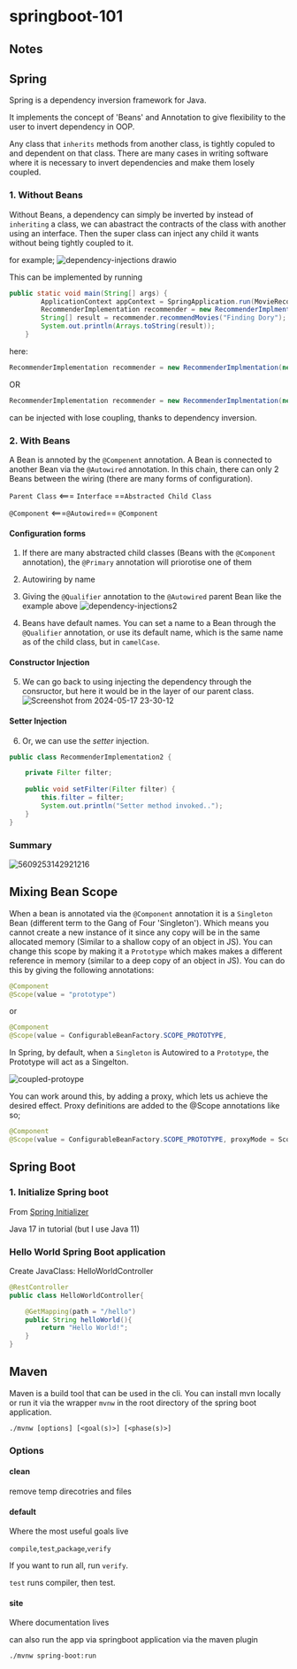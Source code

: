 # springboot-101

## Notes


## Spring

Spring is a dependency inversion framework for Java.

It implements the concept of 'Beans' and Annotation to give flexibility to the user to invert dependency in OOP.

Any class that ```inherits``` methods from another class, is tightly copuled to and dependent on that class. There are many cases in writing software where it is necessary to invert dependencies and make them losely coupled.

### 1. Without Beans

Without Beans, a dependency can simply be inverted by instead of ```inheriting``` a class, we can abastract the contracts of the class with another using an interface. Then the super class can inject any child it wants without being tightly coupled to it.

for example;
![dependency-injections drawio](https://github.com/shenuka-jayasinghe/springboot-101/assets/137282472/8566600f-1898-4f58-b861-624540b73503)

This can be implemented by running 
```java
public static void main(String[] args) {
		ApplicationContext appContext = SpringApplication.run(MovieRecommenderSystemApplication.class, args);
		RecommenderImplementation recommender = new RecommenderImplmentation(new CollaborativeFilter);
		String[] result = recommender.recommendMovies("Finding Dory");
		System.out.println(Arrays.toString(result));
	}
```

here:
```java
RecommenderImplementation recommender = new RecommenderImplmentation(new CollaborativeFilter);
```
OR
```java
RecommenderImplementation recommender = new RecommenderImplmentation(new ContentBasedFilter);
```
can be injected with lose coupling, thanks to dependency inversion.

### 2. With Beans

A Bean is annoted by the ```@Compenent``` annotation. A Bean is connected to another Bean via the ```@Autowired``` annotation. In this chain, there can only 2 Beans between the wiring (there are many forms of configuration).

```Parent Class``` <=== ```Interface``` ==```Abstracted Child Class```

```@Component``` <===```@Autowired```== ```@Component```



#### Configuration forms
1. If there are many abstracted child classes (Beans with the ```@Component``` annotation), the ```@Primary``` annotation will priorotise one of them
2. Autowiring by name
3. Giving the ```@Qualifier``` annotation to the ```@Autowired``` parent Bean like the example above
![dependency-injections2](https://github.com/shenuka-jayasinghe/springboot-101/assets/137282472/24a3dafb-7330-4dd1-ad1f-581b4be32c92)

4. Beans have default names. You can set a name to a Bean through the ```@Qualifier``` annotation, or use its default name, which is the same name as of the child class, but in ```camelCase```.

#### Constructor Injection

5. We can go back to using injecting the dependency through the consructor, but here it would be in the layer of our parent class.
![Screenshot from 2024-05-17 23-30-12](https://github.com/shenuka-jayasinghe/springboot-101/assets/137282472/1d0ef068-a9bf-46bb-9818-3d66394e584a)

#### Setter Injection

6. Or, we can use the _setter_ injection.


```Java
public class RecommenderImplementation2 {

	private Filter filter;
	
    public void setFilter(Filter filter) {
        this.filter = filter;
        System.out.println("Setter method invoked..");
    }
}
```
### Summary
![5609253142921216](https://github.com/shenuka-jayasinghe/springboot-101/assets/137282472/f0933824-0ad1-4109-a0e0-11f82b86a65c)


## Mixing Bean Scope

When a bean is annotated via the ```@Component``` annotation it is a ```Singleton``` Bean (different term to the Gang of Four 'Singleton'). Which means you cannot create a new instance of it since any copy will be in the same allocated memory (Similar to a shallow copy of an object in JS). You can change this scope by making it a ```Prototype``` which makes makes a different reference in memory (similar to a deep copy of an object in JS). You can do this by giving the following annotations:
```Java
@Component
@Scope(value = "prototype")
```
or
```Java
@Component
@Scope(value = ConfigurableBeanFactory.SCOPE_PROTOTYPE,
```
In Spring, by default, when a ```Singleton``` is Autowired to a ```Prototype```, the Prototype will act as a Singelton.

![coupled-protoype](https://github.com/shenuka-jayasinghe/springboot-101/assets/137282472/4db47dae-9d1c-4d32-81e9-80b3084ae83c)

You can work around this, by adding a proxy, which lets us achieve the desired effect. Proxy definitions are added to the @Scope annotations like so;
```Java
@Component
@Scope(value = ConfigurableBeanFactory.SCOPE_PROTOTYPE, proxyMode = ScopedProxyMode.TARGET_CLASS)
```





## Spring Boot


### 1. Initialize Spring boot

From [Spring Initializer](start.spring.io)

Java 17 in tutorial (but I use Java 11)

### Hello World Spring Boot application

Create JavaClass: HelloWorldController

```Java
@RestController
public class HelloWorldController{

    @GetMapping(path = "/hello")
    public String helloWorld(){
        return "Hello World!";
    }
}

```

## Maven 

Maven is a build tool that can be used in the cli. You can install mvn locally or run it via the wrapper ```mvnw``` in the root directory of the spring boot application.

```
./mvnw [options] [<goal(s)>] [<phase(s)>]
```

### Options

#### clean

remove temp direcotries and files

#### default

Where the most useful goals live

```compile```,```test```,```package```,```verify```

If you want to run all, run ```verify```.

```test``` runs compiler, then test.

#### site

Where documentation lives


can also run the app via springboot application via the maven plugin
```
./mvnw spring-boot:run
```
